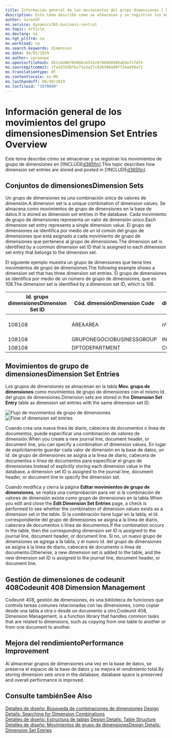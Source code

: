 ```yaml
---
title: Información general de los movimientos del grupo dimensiones | Documentos de Microsoft
description: Este tema describe cómo se almacenan y se registran los movimientos de grupo de dimensiones en Dynamics 365.
author: SorenGP
ms.service: dynamics365-business-central
ms.topic: article
ms.devlang: na
ms.tgt_pltfrm: na
ms.workload: na
ms.search.keywords: dimension
ms.date: 04/01/2019
ms.author: sgroespe
ms.openlocfilehash: 051cb40676560bcb531c6708960986a69e7cfdf4
ms.sourcegitcommit: 1fa3d33db7bc71e3a27c826308a80ff24a436a72
ms.translationtype: HT
ms.contentlocale: es-MX
ms.lasthandoff: 08/30/2019
ms.locfileid: "1970889"
---
```

# <a name="dimension-set-entries-overview"></a><span data-ttu-id="49bf1-103">Información general de los movimientos del grupo dimensiones</span><span class="sxs-lookup"><span data-stu-id="49bf1-103">Dimension Set Entries Overview</span></span>
<span data-ttu-id="49bf1-104">Este tema describe cómo se almacenan y se registran los movimientos de grupo de dimensiones en [!INCLUDE[d365fin](includes/d365fin_md.md)].</span><span class="sxs-lookup"><span data-stu-id="49bf1-104">This topic describes how dimension set entries are stored and posted in [!INCLUDE[d365fin](includes/d365fin_md.md)].</span></span>  

## <a name="dimension-sets"></a><span data-ttu-id="49bf1-105">Conjuntos de dimensiones</span><span class="sxs-lookup"><span data-stu-id="49bf1-105">Dimension Sets</span></span>  
<span data-ttu-id="49bf1-106">Un grupo de dimensiones es una combinación única de valores de dimensión.</span><span class="sxs-lookup"><span data-stu-id="49bf1-106">A dimension set is a unique combination of dimension values.</span></span> <span data-ttu-id="49bf1-107">Se almacena como movimientos de grupo de dimensiones en la base de datos.</span><span class="sxs-lookup"><span data-stu-id="49bf1-107">It is stored as dimension set entries in the database.</span></span> <span data-ttu-id="49bf1-108">Cada movimiento de grupo de dimensiones representa un valor de dimensión único.</span><span class="sxs-lookup"><span data-stu-id="49bf1-108">Each dimension set entry represents a single dimension value.</span></span> <span data-ttu-id="49bf1-109">El grupo de dimensiones se identifica por medio de un id común del grupo de dimensiones que está asignado a cada movimiento de grupo de dimensiones que pertenece al grupo de dimensiones.</span><span class="sxs-lookup"><span data-stu-id="49bf1-109">The dimension set is identified by a common dimension set ID that is assigned to each dimension set entry that belongs to the dimension set.</span></span>  

<span data-ttu-id="49bf1-110">El siguiente ejemplo muestra un grupo de dimensiones que tiene tres movimientos de grupo de dimensiones.</span><span class="sxs-lookup"><span data-stu-id="49bf1-110">The following example shows a dimension set that has three dimension set entries.</span></span> <span data-ttu-id="49bf1-111">El grupo de dimensiones se identifica por medio de un número de grupo de dimensiones, que es 108.</span><span class="sxs-lookup"><span data-stu-id="49bf1-111">The dimension set is identified by a dimension set ID, which is 108.</span></span>  

|<span data-ttu-id="49bf1-112">Id. grupo dimensiones</span><span class="sxs-lookup"><span data-stu-id="49bf1-112">Dimension Set ID</span></span>|<span data-ttu-id="49bf1-113">Cód. dimensión</span><span class="sxs-lookup"><span data-stu-id="49bf1-113">Dimension Code</span></span>|<span data-ttu-id="49bf1-114">Cód. valor dimensión</span><span class="sxs-lookup"><span data-stu-id="49bf1-114">Dimension Value Code</span></span>|<span data-ttu-id="49bf1-115">Nombre valor dimensión</span><span class="sxs-lookup"><span data-stu-id="49bf1-115">Dimension Value Name</span></span>|  
|----------------------|--------------------|--------------------------|--------------------------|  
|<span data-ttu-id="49bf1-116">108</span><span class="sxs-lookup"><span data-stu-id="49bf1-116">108</span></span>|<span data-ttu-id="49bf1-117">ÁREA</span><span class="sxs-lookup"><span data-stu-id="49bf1-117">AREA</span></span>|<span data-ttu-id="49bf1-118">nº 70</span><span class="sxs-lookup"><span data-stu-id="49bf1-118">70</span></span>|<span data-ttu-id="49bf1-119">Norte América</span><span class="sxs-lookup"><span data-stu-id="49bf1-119">America North</span></span>|  
|<span data-ttu-id="49bf1-120">108</span><span class="sxs-lookup"><span data-stu-id="49bf1-120">108</span></span>|<span data-ttu-id="49bf1-121">GRUPONEGOCIO</span><span class="sxs-lookup"><span data-stu-id="49bf1-121">BUSINESSGROUP</span></span>|<span data-ttu-id="49bf1-122">INICIO</span><span class="sxs-lookup"><span data-stu-id="49bf1-122">HOME</span></span>|<span data-ttu-id="49bf1-123">Inicio</span><span class="sxs-lookup"><span data-stu-id="49bf1-123">Home</span></span>|  
|<span data-ttu-id="49bf1-124">108</span><span class="sxs-lookup"><span data-stu-id="49bf1-124">108</span></span>|<span data-ttu-id="49bf1-125">DPTO</span><span class="sxs-lookup"><span data-stu-id="49bf1-125">DEPARTMENT</span></span>|<span data-ttu-id="49bf1-126">CCIAL</span><span class="sxs-lookup"><span data-stu-id="49bf1-126">SALES</span></span>|<span data-ttu-id="49bf1-127">Ccial</span><span class="sxs-lookup"><span data-stu-id="49bf1-127">Sales</span></span>|  

## <a name="dimension-set-entries"></a><span data-ttu-id="49bf1-128">Movimientos de grupo de dimensiones</span><span class="sxs-lookup"><span data-stu-id="49bf1-128">Dimension Set Entries</span></span>  
<span data-ttu-id="49bf1-129">Los grupos de dimensiones se almacenan en la tabla **Mov. grupo de dimensiones** como movimientos de grupo de dimensiones con el mismo Id. del grupo de dimensiones.</span><span class="sxs-lookup"><span data-stu-id="49bf1-129">Dimension sets are stored in the **Dimension Set Entry** table as dimension set entries with the same dimension set ID.</span></span>  

<span data-ttu-id="49bf1-130">![Flujo de movimientos de grupo de dimensiones](media/dimensionentrynav7.png "Flujo de movimientos de grupo de dimensiones")</span><span class="sxs-lookup"><span data-stu-id="49bf1-130">![Flow of dimension set entries](media/dimensionentrynav7.png "Flow of dimension set entries")</span></span>  

<span data-ttu-id="49bf1-131">Cuando crea una nueva línea de diario, cabecera de documentos o línea de documentos, puede especificar una combinación de valores de dimensión.</span><span class="sxs-lookup"><span data-stu-id="49bf1-131">When you create a new journal line, document header, or document line, you can specify a combination of dimension values.</span></span> <span data-ttu-id="49bf1-132">En lugar de explícitamente guardar cada valor de dimensión en la base de datos, un Id. de grupo de dimensiones se asigna a la línea de diario, cabecera de documentos o línea de documentos para especificar el grupo de dimensiones.</span><span class="sxs-lookup"><span data-stu-id="49bf1-132">Instead of explicitly storing each dimension value in the database, a dimension set ID is assigned to the journal line, document header, or document line to specify the dimension set.</span></span>  

<span data-ttu-id="49bf1-133">Cuando modifica y cierra la página **Editar movimientos de grupo de dimensiones**, se realiza una comprobación para ver si la combinación de valores de dimensión existe como grupo de dimensiones en la tabla.</span><span class="sxs-lookup"><span data-stu-id="49bf1-133">When you edit and close the **Edit Dimension Set Entries** page, a check is performed to see whether the combination of dimension values exists as a dimension set in the table.</span></span> <span data-ttu-id="49bf1-134">Si la combinación tiene lugar en la tabla, el Id. correspondiente del grupo de dimensiones se asigna a la línea de diario, cabecera de documentos o línea de documentos.</span><span class="sxs-lookup"><span data-stu-id="49bf1-134">If the combination occurs in the table, then the corresponding dimension set ID is assigned to the journal line, document header, or document line.</span></span> <span data-ttu-id="49bf1-135">Si no, un nuevo grupo de dimensiones se agrega a la tabla, y el nuevo Id. del grupo de dimensiones se asigna a la línea de diario, cabecera de documento o línea de documento.</span><span class="sxs-lookup"><span data-stu-id="49bf1-135">Otherwise, a new dimension set is added to the table, and the new dimension set ID is assigned to the journal line, document header, or document line.</span></span>

## <a name="codeunit-408-dimension-management"></a><span data-ttu-id="49bf1-136">Gestión de dimensiones de codeunit 408</span><span class="sxs-lookup"><span data-stu-id="49bf1-136">Codeunit 408 Dimension Management</span></span>
<span data-ttu-id="49bf1-137">Codeunit 408, gestión de dimensiones, es una biblioteca de funciones que controla tareas comunes relacionadas con las dimensiones, como copiar desde una tabla a otra o desde un documento a otro.</span><span class="sxs-lookup"><span data-stu-id="49bf1-137">Codeunit 408, Dimension Management, is a function library that handles common tasks that are related to dimensions, such as copying from one table to another or from one document to another.</span></span>

## <a name="performance-improvement"></a><span data-ttu-id="49bf1-138">Mejora del rendimiento</span><span class="sxs-lookup"><span data-stu-id="49bf1-138">Performance Improvement</span></span>  
<span data-ttu-id="49bf1-139">Al almacenar grupos de dimensiones una vez en la base de datos, se preserva el espacio de la base de datos y se mejora el rendimiento total.</span><span class="sxs-lookup"><span data-stu-id="49bf1-139">By storing dimension sets once in the database, database space is preserved and overall performance is improved.</span></span>  

## <a name="see-also"></a><span data-ttu-id="49bf1-140">Consulte también</span><span class="sxs-lookup"><span data-stu-id="49bf1-140">See Also</span></span>  
<span data-ttu-id="49bf1-141">[Detalles de diseño: Búsqueda de combinaciones de dimensiones](design-details-searching-for-dimension-combinations.md) </span><span class="sxs-lookup"><span data-stu-id="49bf1-141">[Design Details: Searching for Dimension Combinations](design-details-searching-for-dimension-combinations.md) </span></span>  
<span data-ttu-id="49bf1-142">[Detalles de diseño: Estructura de tablas](design-details-table-structure.md) </span><span class="sxs-lookup"><span data-stu-id="49bf1-142">[Design Details: Table Structure](design-details-table-structure.md) </span></span>  
[<span data-ttu-id="49bf1-143">Detalles de diseño: Movimientos de grupo de dimensiones</span><span class="sxs-lookup"><span data-stu-id="49bf1-143">Design Details: Dimension Set Entries</span></span>](design-details-dimension-set-entries.md)   
